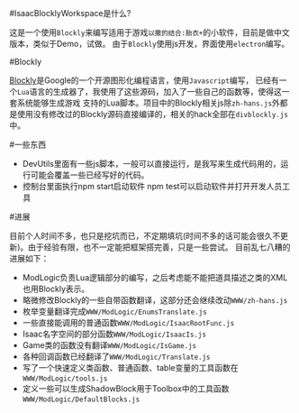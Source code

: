 #IsaacBlocklyWorkspace是什么?

这是一个使用`Blockly`来编写适用于游戏`以撒的结合:胎衣+`的小软件，目前是做中文版本，类似于Demo，试做。
由于`Blockly`使用js开发，界面使用`electron`编写。

#Blockly

[Blockly](https://developers.google.com/blockly/)是Google的一个开源图形化编程语言，使用`Javascript`编写，
已经有一个`Lua`语言的生成器了，我使用了这些源码，加入了一些自己的函数等，使得这一套系统能够生成游戏
支持的Lua脚本。项目中的Blockly相关js除`zh-hans.js`外都是使用没有修改过的Blockly源码直接编译的，相关的hack全部在`divblockly.js`中。

#一些东西

* DevUtils里面有一些js脚本，一般可以直接运行，是我写来生成代码用的，运行可能会覆盖一些已经写好的代码。
* 控制台里面执行npm start启动软件 npm test可以启动软件并打开开发人员工具

#进展

目前个人时间不多，也只是挖坑而已，不定期填坑(时间不多的话可能会很久不更新)。由于经验有限，也不一定能把框架搭完善，只是一些尝试。
目前乱七八糟的进展如下：

* ModLogic负责Lua逻辑部分的编写，之后考虑能不能把道具描述之类的XML也用Blockly表示。
* 略微修改Blockly的一些自带函数翻译，这部分还会继续改动`WWW/zh-hans.js`
* 枚举变量翻译完成`WWW/ModLogic/EnumsTranslate.js`
* 一些直接能调用的普通函数`WWW/ModLogic/IsaacRootFunc.js`
* Isaac名字空间的部分函数`WWW/ModLogic/IsaacIs.js`
* Game类的函数没有翻译`WWW/ModLogic/IsGame.js`
* 各种回调函数已经翻译了`WWW/ModLogic/Translate.js`
* 写了一个快速定义类函数、普通函数、table变量的工具函数在`WWW/ModLogic/tools.js`
* 定义一些可以生成ShadowBlock用于Toolbox中的工具函数`WWW/ModLogic/DefaultBlocks.js`